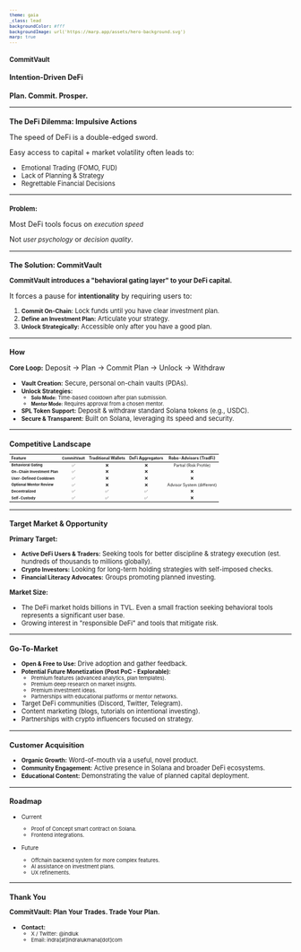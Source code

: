 ```yaml
---
theme: gaia
_class: lead
backgroundColor: #fff
backgroundImage: url('https://marp.app/assets/hero-background.svg')
marp: true
---
```


# **CommitVault**

## Intention-Driven DeFi

### Plan. Commit. Prosper.

---

## The DeFi Dilemma: Impulsive Actions

The speed of DeFi is a double-edged sword.

Easy access to capital + market volatility often leads to:

- Emotional Trading (FOMO, FUD)
- Lack of Planning & Strategy
- Regrettable Financial Decisions

---

## **Problem:**

Most DeFi tools focus on _execution speed_

Not _user psychology_ or _decision quality_.

---

<style scoped>
*{
  font-size: 0.9em;
}
</style>

## The Solution: CommitVault

**CommitVault introduces a "behavioral gating layer" to your DeFi capital.**

It forces a pause for **intentionality** by requiring users to:

1. **Commit On-Chain:** Lock funds until you have clear investment plan.
2. **Define an Investment Plan:** Articulate your strategy.
3. **Unlock Strategically:** Accessible only after you have a good plan.

---

<style scoped>
*{
  font-size: 0.9em;
}
</style>

## How

**Core Loop:** Deposit -> Plan -> Commit Plan -> Unlock -> Withdraw

- **Vault Creation:** Secure, personal on-chain vaults (PDAs).
- **Unlock Strategies:**
  - **Solo Mode:** Time-based cooldown after plan submission.
  - **Mentor Mode:** Requires approval from a chosen mentor.
- **SPL Token Support:** Deposit & withdraw standard Solana tokens (e.g., USDC).
- **Secure & Transparent:** Built on Solana, leveraging its speed and security.

---

## Competitive Landscape

<style scoped>
table {
  font-size: 0.7em;
}
</style>

| Feature                      | **CommitVault** | Traditional Wallets | DeFi Aggregators |   Robo-Advisors (TradFi)   |
| :--------------------------- | :-------------: | :-----------------: | :--------------: | :------------------------: |
| **Behavioral Gating**        |       ✅        |         ❌          |        ❌        |   Partial (Risk Profile)   |
| **On-Chain Investment Plan** |       ✅        |         ❌          |        ❌        |             ❌             |
| **User-Defined Cooldown**    |       ✅        |         ❌          |        ❌        |             ❌             |
| **Optional Mentor Review**   |       ✅        |         ❌          |        ❌        | Advisor System (different) |
| **Decentralized**            |       ✅        |         ✅          |        ✅        |             ❌             |
| **Self-Custody**             |       ✅        |         ✅          |        ✅        |             ❌             |

---

<style scoped>
* {
  font-size: 0.9em;
}
</style>

## Target Market & Opportunity

**Primary Target:**

- **Active DeFi Users & Traders:** Seeking tools for better discipline &
  strategy execution (est. hundreds of thousands to millions globally).
- **Crypto Investors:** Looking for long-term holding strategies with
  self-imposed checks.
- **Financial Literacy Advocates:** Groups promoting planned investing.

**Market Size:**

- The DeFi market holds billions in TVL. Even a small fraction seeking
  behavioral tools represents a significant user base.
- Growing interest in "responsible DeFi" and tools that mitigate risk.

---

<style scoped>
* {
  font-size: 0.9em;
}
</style>

## Go-To-Market

- **Open & Free to Use:** Drive adoption and gather feedback.
- **Potential Future Monetization (Post PoC - Explorable):**
  - Premium features (advanced analytics, plan templates).
  - Premium deep research on market insights.
  - Premium investment ideas.
  - Partnerships with educational platforms or mentor networks.
- Target DeFi communities (Discord, Twitter, Telegram).
- Content marketing (blogs, tutorials on intentional investing).
- Partnerships with crypto influencers focused on strategy.

---

<style scoped>
* {
  font-size: 0.9em;
}
</style>

## Customer Acquisition

- **Organic Growth:** Word-of-mouth via a useful, novel product.
- **Community Engagement:** Active presence in Solana and broader DeFi
  ecosystems.
- **Educational Content:** Demonstrating the value of planned capital
  deployment.

---

## Roadmap

- Current

  - Proof of Concept smart contract on Solana.
  - Frontend integrations.

- Future

  - Offchain backend system for more complex features.
  - AI assistance on investment plans.
  - UX refinements.

---

## Thank You

**CommitVault: Plan Your Trades. Trade Your Plan.**

- **Contact:**
  - X / Twitter: @indluk
  - Email: indra[at]indralukmana[dot]com
